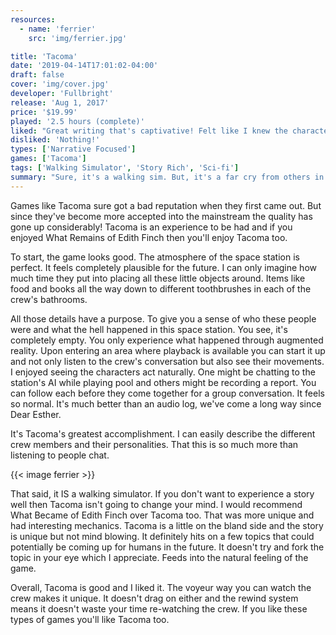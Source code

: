 ```yaml
---
resources:
  - name: 'ferrier'
    src: 'img/ferrier.jpg'

title: 'Tacoma'
date: '2019-04-14T17:01:02-04:00'
draft: false
cover: 'img/cover.jpg'
developer: 'Fullbright'
release: 'Aug 1, 2017'
price: '$19.99'
played: '2.5 hours (complete)'
liked: "Great writing that's captivative! Felt like I knew the characters."
disliked: 'Nothing!'
types: ['Narrative Focused']
games: ['Tacoma']
tags: ['Walking Simulator', 'Story Rich', 'Sci-fi']
summary: "Sure, it's a walking sim. But, it's a far cry from others in the genre."
---
```


Games like Tacoma sure got a bad reputation when they first came out. But since they've become more accepted into the mainstream the quality has gone up considerably! Tacoma is an experience to be had and if you enjoyed What Remains of Edith Finch then you'll enjoy Tacoma too.

To start, the game looks good. The atmosphere of the space station is perfect. It feels completely plausible for the future. I can only imagine how much time they put into placing all these little objects around. Items like food and books all the way down to different toothbrushes in each of the crew's bathrooms.

All those details have a purpose. To give you a sense of who these people were and what the hell happened in this space station. You see, it's completely empty. You only experience what happened through augmented reality. Upon entering an area where playback is available you can start it up and not only listen to the crew's conversation but also see their movements. I enjoyed seeing the characters act naturally. One might be chatting to the station's AI while playing pool and others might be recording a report. You can follow each before they come together for a group conversation. It feels so normal. It's much better than an audio log, we've come a long way since Dear Esther.

It's Tacoma's greatest accomplishment. I can easily describe the different crew members and their personalities. That this is so much more than listening to people chat.

{{< image ferrier >}}

That said, it IS a walking simulator. If you don't want to experience a story well then Tacoma isn't going to change your mind. I would recommend What Became of Edith Finch over Tacoma too. That was more unique and had interesting mechanics. Tacoma is a little on the bland side and the story is unique but not mind blowing. It definitely hits on a few topics that could potentially be coming up for humans in the future. It doesn't try and fork the topic in your eye which I appreciate. Feeds into the natural feeling of the game.

Overall, Tacoma is good and I liked it. The voyeur way you can watch the crew makes it unique. It doesn't drag on either and the rewind system means it doesn't waste your time re-watching the crew. If you like these types of games you'll like Tacoma too.
